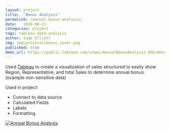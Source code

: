 ```yaml
---
layout: project
title:  "Bonus Analysis"
permalink: /annual-bonus-analysis/
date:   2018-08-21
categories: project
tags: tableau data-analysis
author: Sage Elliott
img: img\projects\bonus_cover.png
published: true
demo_url: https://public.tableau.com/views/AnnualBonusAnalysis_656/AnnualBonusAnalysis?:embed=y&:display_count=yes&publish=yes
---
```


Used [Tableau](https://www.tableau.com/) to create a visualization of sales structured to easily show Region, Representative, and total Sales to determine annual bonus. (example non-sensitive data)

Used in project:
- Connect to data source
- Calculated Fields
- Labels
- Formatting

<div class='tableauPlaceholder' id='viz1534908026766' style='position: relative'><noscript><a href='#'><img alt='Annual Bonus Analysis ' src='https:&#47;&#47;public.tableau.com&#47;static&#47;images&#47;An&#47;AnnualBonusAnalysis_656&#47;AnnualBonusAnalysis&#47;1_rss.png' style='border: none' /></a></noscript><object class='tableauViz'  style='display:none;'><param name='host_url' value='https%3A%2F%2Fpublic.tableau.com%2F' /> <param name='embed_code_version' value='3' /> <param name='site_root' value='' /><param name='name' value='AnnualBonusAnalysis_656&#47;AnnualBonusAnalysis' /><param name='tabs' value='no' /><param name='toolbar' value='yes' /><param name='static_image' value='https:&#47;&#47;public.tableau.com&#47;static&#47;images&#47;An&#47;AnnualBonusAnalysis_656&#47;AnnualBonusAnalysis&#47;1.png' /> <param name='animate_transition' value='yes' /><param name='display_static_image' value='yes' /><param name='display_spinner' value='yes' /><param name='display_overlay' value='yes' /><param name='display_count' value='yes' /><param name='filter' value='publish=yes' /></object></div>                
<script type='text/javascript'>                    var divElement = document.getElementById('viz1534908026766');                    var vizElement = divElement.getElementsByTagName('object')[0];                    vizElement.style.width='100%';vizElement.style.height=(divElement.offsetWidth*0.75)+'px';                    var scriptElement = document.createElement('script');                    scriptElement.src = 'https://public.tableau.com/javascripts/api/viz_v1.js';                    vizElement.parentNode.insertBefore(scriptElement, vizElement);                </script>
